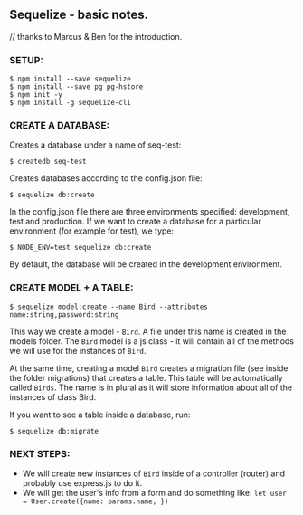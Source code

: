 ## Sequelize - basic notes.

// thanks to Marcus & Ben for the introduction.

### SETUP:

```plain
$ npm install --save sequelize
$ npm install --save pg pg-hstore
$ npm init -y
$ npm install -g sequelize-cli
```

### CREATE A DATABASE:

Creates a database under a name of seq-test:
```plain
$ createdb seq-test
```
Creates databases according to the config.json file:
```plain
$ sequelize db:create
```
In the config.json file there are three environments specified: development, test and production.
If we want to create a database for a particular environment (for example for test), we type:
```plain
$ NODE_ENV=test sequelize db:create
```
By default, the database will be created in the development environment.


### CREATE MODEL + A TABLE:

```plain
$ sequelize model:create --name Bird --attributes name:string,password:string
```
This way we create a model - `Bird`. A file under this name is created in the models folder.
The `Bird` model is a js class - it will contain all of the methods we will use for the instances of `Bird`.

At the same time, creating a model `Bird` creates a migration file (see inside the folder migrations) that creates a table. This table will be automatically called `Birds`.
The name is in plural as it will store information about all of the instances of class Bird.

If you want to see a table inside a database, run:
```plain
$ sequelize db:migrate
```

### NEXT STEPS:

* We will create new instances of `Bird` inside of a controller (router) and probably use express.js to do it.
* We will get the user's info from a form and do something like: `let user = User.create({name: params.name, })`
